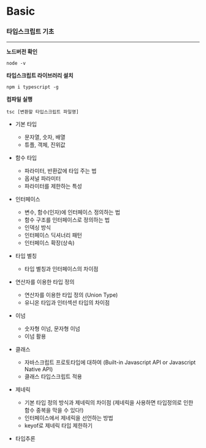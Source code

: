 # Basic
### 타입스크립트 기초

---

**노드버전 확인**
```
node -v
```

**타입스크립트 라이브러리 설치**
```
npm i typescript -g
```

**컴파일 실행**
```
tsc [변환할 타입스크립트 파일명]
```


- 기본 타입
  - 문자열, 숫자, 배열
  - 튜플, 객체, 진위값 

- 함수 타입
  - 파라미터, 반환값에 타입 주는 법
  - 옵셔널 파라미터
  - 파라미터를 제한하는 특성

- 인터페이스
  - 변수, 함수(인자)에 인터페이스 정의하는 법
  - 함수 구조를 인터페이스로 정의하는 법
  - 인덱싱 방식
  - 인터페이스 딕셔너리 패턴
  - 인터페이스 확장(상속)

- 타입 별칭
  - 타입 별칭과 인터페이스의 차이점

- 연산자를 이용한 타입 정의
  - 연산자를 이용한 타입 정의 (Union Type)
  - 유니온 타입과 인터섹션 타입의 차이점

- 이넘
  - 숫자형 이넘, 문자형 이넘
  - 이넘 활용

- 클래스 
  - 자바스크립트 프로토타입에 대하여 (Built-in Javascript API or Javascript Native API)
  - 클래스 타입스크립트 적용

- 제네릭
  - 기본 타입 정의 방식과 제네릭의 차이점 (제네릭을 사용하면 타입정의로 인한 함수 중복을 막을 수 있다!)
  - 인터페이스에서 제네릭을 선언하는 방법
  - keyof로 제네릭 타입 제한하기

- 타입추론